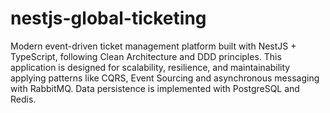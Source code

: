 # nestjs-global-ticketing
Modern event-driven ticket management platform built with NestJS + TypeScript, following Clean Architecture and DDD principles. This application is designed for scalability, resilience, and maintainability applying patterns like CQRS, Event Sourcing and asynchronous messaging with RabbitMQ. Data persistence is implemented with PostgreSQL and Redis.
